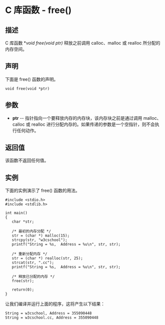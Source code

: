 
# C 库函数 - free()

  

## 描述

C 库函数 **void free(void *ptr)** 释放之前调用 calloc、malloc 或 realloc 所分配的内存空间。

## 声明

下面是 free() 函数的声明。

```
void free(void *ptr)

```

## 参数

*   **ptr** -- 指针指向一个要释放内存的内存块，该内存块之前是通过调用 malloc、calloc 或 realloc 进行分配内存的。如果传递的参数是一个空指针，则不会执行任何动作。

## 返回值

该函数不返回任何值。

## 实例

下面的实例演示了 free() 函数的用法。

```
#include <stdio.h>
#include <stdlib.h>

int main()
{
   char *str;

   /* 最初的内存分配 */
   str = (char *) malloc(15);
   strcpy(str, "w3cschool");
   printf("String = %s,  Address = %u\n", str, str);

   /* 重新分配内存 */
   str = (char *) realloc(str, 25);
   strcat(str, ".cc");
   printf("String = %s,  Address = %u\n", str, str);

   /* 释放已分配的内存 */
   free(str);

   return(0);
}

```

让我们编译并运行上面的程序，这将产生以下结果：

```
String = w3cschool, Address = 355090448
String = w3cschool.cc, Address = 355090448

```

  

